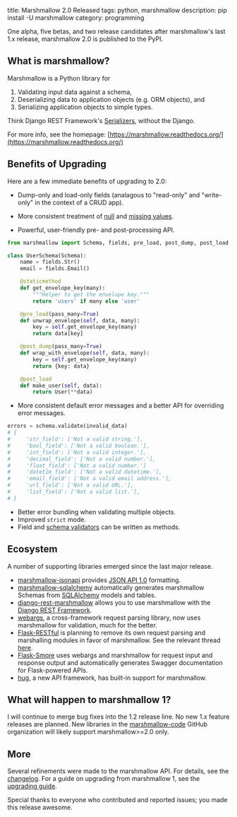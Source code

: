 title: Marshmallow 2.0 Released
tags: python, marshmallow
description: pip install -U marshmallow
category: programming

One alpha, five betas, and two release candidates after marshmallow's last 1.x release, marshmallow 2.0 is published to the PyPI.

## What is marshmallow?

Marshmallow is a Python library for

1. Validating input data against a schema,
2. Deserializing data to application objects (e.g. ORM objects), and
3. Serializing application objects to simple types.

Think Django REST Framework's [Serializers](http://www.django-rest-framework.org/api-guide/serializers/), without the Django.

For more info, see the homepage: [https://marshmallow.readthedocs.org/](https://marshmallow.readthedocs.org/)

## Benefits of Upgrading

Here are a few immediate benefits of upgrading to 2.0:

* Dump-only and load-only fields (analagous to "read-only" and "write-only" in the context of a CRUD app).
* More consistent treatment of [null](https://marshmallow.readthedocs.org/en/latest/upgrading.html#deserializing-none) and [missing values](https://marshmallow.readthedocs.org/en/latest/upgrading.html#default-values).

* Powerful, user-friendly pre- and post-processing API.

```python
from marshmallow import Schema, fields, pre_load, post_dump, post_load

class UserSchema(Schema):
    name = fields.Str()
    email = fields.Email()

    @staticmethod
    def get_envelope_key(many):
        """Helper to get the envelope key."""
        return 'users' if many else 'user'

    @pre_load(pass_many=True)
    def unwrap_envelope(self, data, many):
        key = self.get_envelope_key(many)
        return data[key]

    @post_dump(pass_many=True)
    def wrap_with_envelope(self, data, many):
        key = self.get_envelope_key(many)
        return {key: data}

    @post_load
    def make_user(self, data):
        return User(**data)
```

* More consistent default error messages and a better API for overriding error messages.

```python
errors = schema.validate(invalid_data)
# {
#     'str_field': ['Not a valid string.'],
#     'bool_field': ['Not a valid boolean.'],
#     'int_field': ['Not a valid integer.'],
#     'decimal_field': ['Not a valid number.'],
#     'float_field': ['Not a valid number.']
#     'datetim_field': ['Not a valid datetime.'],
#     'email_field': ['Not a valid email address.'],
#     'url_field': ['Not a valid URL.'],
#     'list_field': ['Not a valid list.'],
# }
```

* Better error bundling when validating multiple objects.
* Improved ``strict`` mode.
* Field and [schema validators](https://marshmallow.readthedocs.org/en/latest/extending.html#schema-level-validation) can be written as methods.

## Ecosystem

A number of supporting libraries emerged since the last major release.

* [marshmallow-jsonapi](https://github.com/marshmallow-code/marshmallow-jsonapi) provides [JSON API 1.0](http://jsonapi.org) formatting.
* [marshmallow-sqlalchemy](https://github.com/marshmallow-code/marshmallow-sqlalchemy) automatically generates marshmallow Schemas from [SQLAlchemy](http://www.sqlalchemy.org/) models and tables.
* [django-rest-marshmallow](https://github.com/tomchristie/django-rest-marshmallow) allows you to use marshmallow with the [Django REST Framework](http://www.django-rest-framework.org/).
* [webargs](https://github.com/sloria/webargs), a cross-framework request parsing library, now uses marshmallow for validation, much for the better.
* [Flask-RESTful](https://github.com/flask-restful/flask-restful) is planning to remove its own request parsing and marshalling modules in favor of marshmallow. See the relevant thread [here](https://github.com/flask-restful/flask-restful/issues/335).
* [Flask-Smore](https://github.com/jmcarp/flask-smore) uses webargs and marshmallow for request input and response output and automatically generates Swagger documentation for Flask-powered APIs.
* [hug](https://github.com/timothycrosley/hug), a new API framework, has built-in support for marshmallow.

## What will happen to marshmallow 1?

I will continue to merge bug fixes into the 1.2 release line. No new 1.x feature releases are planned. New libraries in the [marshmallow-code](https://github.com/marshmallow-code) GitHub organization will likely support marshmallow>=2.0 only.


## More

 Several refinements were made to the marshmallow API. For details, see the [changelog](https://marshmallow.readthedocs.org/en/latest/changelog.html#changelog). For a guide on upgrading from marshmallow 1, see the [upgrading guide](https://marshmallow.readthedocs.org/en/latest/upgrading.html#upgrading).

 Special thanks to everyone who contributed and reported issues; you made this release awesome.
